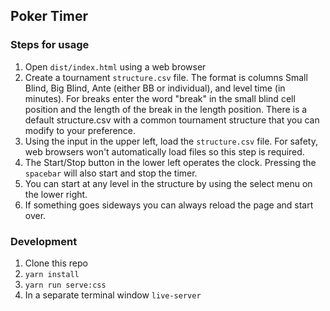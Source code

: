 ## Poker Timer

### Steps for usage

1. Open `dist/index.html` using a web browser
2. Create a tournament `structure.csv` file. The format is columns Small Blind, Big Blind, Ante (either BB or individual), and level time (in minutes). For breaks enter the word "break" in the small blind cell position and the length of the break in the length position. There is a default structure.csv with a common tournament structure that you can modify to your preference.
3. Using the input in the upper left, load the `structure.csv` file. For safety, web browsers won't automatically load files so this step is required.
4. The Start/Stop button in the lower left operates the clock. Pressing the `spacebar` will also start and stop the timer.
5. You can start at any level in the structure by using the select menu on the lower right.
6. If something goes sideways you can always reload the page and start over.

### Development

1. Clone this repo
2. `yarn install`
3. `yarn run serve:css`
4. In a separate terminal window `live-server`
